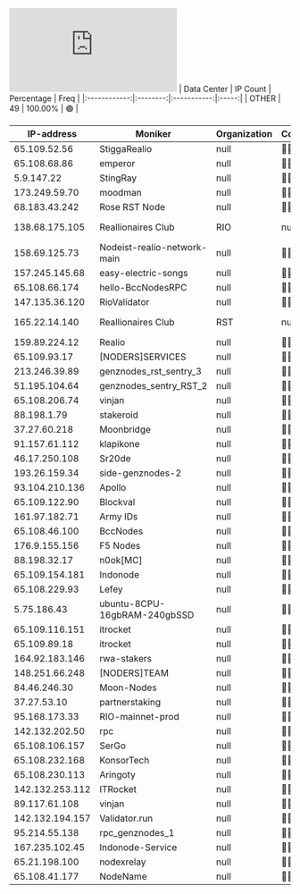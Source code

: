 ![Diagramm](https://github.com/obajay/StateSync-snapshots/blob/main/Projects/Realio/1/README.md)
| Data Center | IP Count | Percentage | Freq |
|:------------:|:--------:|:-----------:|:-----:|
| OTHER | 49 | 100.00% | 🟢 |

<!-- START_TABLE -->
| IP-address | Moniker | Organization | Country | City |
|-------------|---------|---------------|---------|------|
| 65.109.52.56 | StiggaRealio | null | 🏴‍☠️ null | null |
| 65.108.68.86 | emperor | null | 🏴‍☠️ null | null |
| 5.9.147.22 | StingRay | null | 🏴‍☠️ null | null |
| 173.249.59.70 | moodman | null | 🏴‍☠️ null | null |
| 68.183.43.242 | Rose RST Node | null | 🏴‍☠️ null | null |
| 138.68.175.105 | Reallionaires Club | RIO | null | 🏴‍☠️ null | null |
| 158.69.125.73 | Nodeist-realio-network-main | null | 🏴‍☠️ null | null |
| 157.245.145.68 | easy-electric-songs | null | 🏴‍☠️ null | null |
| 65.108.66.174 | hello-BccNodesRPC | null | 🏴‍☠️ null | null |
| 147.135.36.120 | RioValidator | null | 🏴‍☠️ null | null |
| 165.22.14.140 | Reallionaires Club | RST | null | 🏴‍☠️ null | null |
| 159.89.224.12 | Realio | null | 🏴‍☠️ null | null |
| 65.109.93.17 | [NODERS]SERVICES | null | 🏴‍☠️ null | null |
| 213.246.39.89 | genznodes_rst_sentry_3 | null | 🏴‍☠️ null | null |
| 51.195.104.64 | genznodes_sentry_RST_2 | null | 🏴‍☠️ null | null |
| 65.108.206.74 | vinjan | null | 🏴‍☠️ null | null |
| 88.198.1.79 | stakeroid | null | 🏴‍☠️ null | null |
| 37.27.60.218 | Moonbridge | null | 🏴‍☠️ null | null |
| 91.157.61.112 | klapikone | null | 🏴‍☠️ null | null |
| 46.17.250.108 | Sr20de | null | 🏴‍☠️ null | null |
| 193.26.159.34 | side-genznodes-2 | null | 🏴‍☠️ null | null |
| 93.104.210.136 | Apollo | null | 🏴‍☠️ null | null |
| 65.109.122.90 | Blockval | null | 🏴‍☠️ null | null |
| 161.97.182.71 | Army IDs | null | 🏴‍☠️ null | null |
| 65.108.46.100 | BccNodes | null | 🏴‍☠️ null | null |
| 176.9.155.156 | F5 Nodes | null | 🏴‍☠️ null | null |
| 88.198.32.17 | n0ok[MC] | null | 🏴‍☠️ null | null |
| 65.109.154.181 | Indonode | null | 🏴‍☠️ null | null |
| 65.108.229.93 | Lefey | null | 🏴‍☠️ null | null |
| 5.75.186.43 | ubuntu-8CPU-16gbRAM-240gbSSD | null | 🏴‍☠️ null | null |
| 65.109.116.151 | itrocket | null | 🏴‍☠️ null | null |
| 65.109.89.18 | itrocket | null | 🏴‍☠️ null | null |
| 164.92.183.146 | rwa-stakers | null | 🏴‍☠️ null | null |
| 148.251.66.248 | [NODERS]TEAM | null | 🏴‍☠️ null | null |
| 84.46.246.30 | Moon-Nodes | null | 🏴‍☠️ null | null |
| 37.27.53.10 | partnerstaking | null | 🏴‍☠️ null | null |
| 95.168.173.33 | RIO-mainnet-prod | null | 🏴‍☠️ null | null |
| 142.132.202.50 | rpc | null | 🏴‍☠️ null | null |
| 65.108.106.157 | SerGo | null | 🏴‍☠️ null | null |
| 65.108.232.168 | KonsorTech | null | 🏴‍☠️ null | null |
| 65.108.230.113 | Aringoty | null | 🏴‍☠️ null | null |
| 142.132.253.112 | ITRocket | null | 🏴‍☠️ null | null |
| 89.117.61.108 | vinjan | null | 🏴‍☠️ null | null |
| 142.132.194.157 | Validator.run | null | 🏴‍☠️ null | null |
| 95.214.55.138 | rpc_genznodes_1 | null | 🏴‍☠️ null | null |
| 167.235.102.45 | Indonode-Service | null | 🏴‍☠️ null | null |
| 65.21.198.100 | nodexrelay | null | 🏴‍☠️ null | null |
| 65.108.41.177 | NodeName | null | 🏴‍☠️ null | null |

<!-- END_TABLE -->